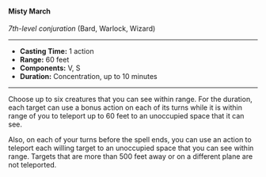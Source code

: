 #### Misty March
*7th-level conjuration* (Bard, Warlock, Wizard)
___
- **Casting Time:** 1 action 
- **Range:** 60 feet 
- **Components:** V, S 
- **Duration:** Concentration, up to 10 minutes 
---
Choose up to six creatures that you can see within range. For the duration, each target can use a bonus action on each of its turns while it is within range of you to teleport up to 60 feet to an unoccupied space that it can see. 

Also, on each of your turns before the spell ends, you can use an action to teleport each willing target to an unoccupied space that you can see within range. Targets that are more than 500 feet away or on a different plane are not teleported.
